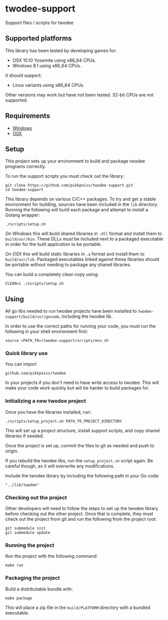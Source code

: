 # twodee-support
Support files / scripts for twodee

## Supported platforms

This library has been tested by developing games for:

 - OSX 10.10 Yosemite using x86_64 CPUs.
 - Windows 8.1 using x86_64 CPUs.

It should support:

 - Linux variants using x86_64 CPUs.

Other versions may work but have not been tested.  32-bit CPUs are not
supported.

## Requirements

 - [Windows](docs/requirements_win.md)
 - [OSX](docs/requirements_osx.md)

## Setup

This project sets up your environment to build and package twodee programs
correctly.

To run the support scripts you must check out the library:

    git clone https://github.com/pikkpoiss/twodee-support.git
    cd twodee-support

This library depends on various C/C++ packages.  To try and get a stable
environment for building, sources have been included in the `lib` directory.
Running the following will build each package and attempt to install a
Golang wrapper:

    ./scripts/setup.sh

*On Windows* this will build shared libraries in `.dll` format and install
them to `build/usr/bin`.  These DLLs _must_ be included next to a packaged
executable in order for the built application to be portable.

*On OSX* this will build static libraries in `.a` format and install them
to `build/usr/lib`. Packaged executables linked against these libraries
should be portable without needing to package any shared libraries.

You can build a completely clean copy using:

    CLEAN=1 ./scripts/setup.sh

## Using

All go libs needed to run twodee projects have been installed to
`twodee-support/build/usr/gocode`, including the twodee lib.

In order to use the correct paths for running your code, you must
run the following in your shell environment first:

    source <PATH_TO>/twodee-support/scripts/env.sh

### Quick library use

You can import

    github.com/pikkpoiss/twodee

In your projects if you don't need to have write access to twodee.  This
will make your code work quickly but will be harder to build packages for.

### Initializing a new twodee project

Once you have the libraries installed, run:

    ./scripts/setup_project.sh PATH_TO_PROJECT_DIRECTORY

This will set up a project structure, install support scripts, and copy
shared libraries if needed.

Once the project is set up, commit the files to git as needed and push to
origin.

If you rebuild the twodee libs, run the `setup_project.sh` script again.
Be careful though, as it will overwrite any modifications.

Include the twodee library by including the following path in your Go code:

    "../lib/twodee"

### Checking out the project

Other developers will need to follow the steps to set up the twodee library
before checking out the other project.  Once that is complete, they must
check out the project from git and run the following from the project root:

    git submodule init
    git submodule update

### Running the project

Run the project with the following command:

    make run

### Packaging the project

Build a distributable bundle with:

    make package

This will place a zip file in the `build/PLATFORM` directory with a bundled
executable.

